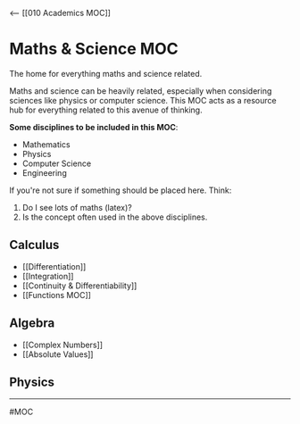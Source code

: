<-- [[010 Academics MOC]]


# Maths & Science MOC

The home for everything maths and science related. 

Maths and science can be heavily related, especially when considering sciences like physics or computer science. This MOC acts as a resource hub for everything related to this avenue of thinking.

**Some disciplines to be included in this MOC**:
- Mathematics
- Physics
- Computer Science
- Engineering

If you're not sure if something should be placed here. Think:
1. Do I see lots of maths (latex)?
2. Is the concept often used in the above disciplines.

## Calculus

- [[Differentiation]]
- [[Integration]]
- [[Continuity & Differentiability]]
- [[Functions MOC]]

##  Algebra

- [[Complex Numbers]]
- [[Absolute Values]]

## Physics

---

#MOC